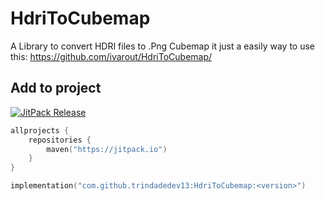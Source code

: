 # HdriToCubemap

A Library to convert HDRI files to .Png Cubemap
it just a easily way to use this: https://github.com/ivarout/HdriToCubemap/

## Add to project

[![JitPack Release](https://jitpack.io/v/trindadedev13/hdritocubemap.svg)](https://jitpack.io/#trindadedev13/hdritocubemap)

```kotlin
allprojects {
    repositories {
        maven("https://jitpack.io")
    }
}

implementation("com.github.trindadedev13:HdriToCubemap:<version>")
```
